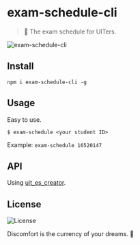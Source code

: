 # exam-schedule-cli

> 📙 The exam schedule for UITers.

![exam-schedule-cli](https://user-images.githubusercontent.com/34389409/53110821-6f361200-356e-11e9-94c5-80ee6a36607d.gif)

## Install

```
npm i exam-schedule-cli -g
```

## Usage

Easy to use.
```
$ exam-schedule <your student ID>
```

Example: `exam-schedule 16520147`

## API

Using [uit_es_creator](https://github.com/fongfan999/uit_es_creator).

## License

![License](https://img.shields.io/github/license/103cuong/exam-schedule-cli.svg?style=flat-square)

<!-- INSPIRATIONAL_QUOTE_START -->
Discomfort is the currency of your dreams.
🐯
<!-- INSPIRATIONAL_QUOTE_END -->

